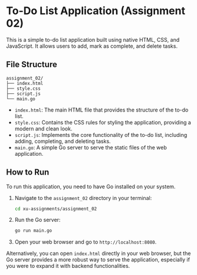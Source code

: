 # To-Do List Application (Assignment 02)

This is a simple to-do list application built using native HTML, CSS, and JavaScript. It allows users to add, mark as complete, and delete tasks.

## File Structure

```
assignment_02/
├── index.html
├── style.css
├── script.js
└── main.go
```

- `index.html`: The main HTML file that provides the structure of the to-do list.
- `style.css`: Contains the CSS rules for styling the application, providing a modern and clean look.
- `script.js`: Implements the core functionality of the to-do list, including adding, completing, and deleting tasks.
- `main.go`: A simple Go server to serve the static files of the web application.

## How to Run

To run this application, you need to have Go installed on your system.

1.  Navigate to the `assignment_02` directory in your terminal:

    ```bash
    cd xu-assignments/assignment_02
    ```

2.  Run the Go server:

    ```bash
    go run main.go
    ```

3.  Open your web browser and go to `http://localhost:8080`.

Alternatively, you can open `index.html` directly in your web browser, but the Go server provides a more robust way to serve the application, especially if you were to expand it with backend functionalities.
